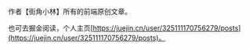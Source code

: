 作者【街角小林】所有的前端原创文章。

也可去掘金阅读，个人主页[https://juejin.cn/user/325111170756279/posts](https://juejin.cn/user/325111170756279/posts)。
